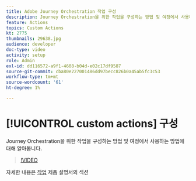 ```yaml
---
title: Adobe Journey Orchestration 작업 구성
description: Journey Orchestration을 위한 작업을 구성하는 방법 및 여정에서 사용하는 방법에 대해 알아봅니다.
feature: Actions
topics: Custom Actions
kt: 2775
thumbnails: 29638.jpg
audience: developer
doc-type: video
activity: setup
role: Admin
exl-id: dd116572-a9f1-4608-b04d-e02c17df9587
source-git-commit: cba80e227001486dd97becc826b0a45ab5fc3c53
workflow-type: tm+mt
source-wordcount: '61'
ht-degree: 1%

---
```


# [!UICONTROL custom actions] 구성

Journey Orchestration을 위한 작업을 구성하는 방법 및 여정에서 사용하는 방법에 대해 알아봅니다.

>[!VIDEO](https://video.tv.adobe.com/v/29638?quality=12&learn=on)

자세한 내용은 [작업](https://experienceleague.adobe.com/docs/journeys/using/action-journeys/action.html?lang=en) 제품 설명서의 섹션
